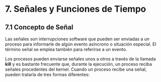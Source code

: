 # 7. Señales y Funciones de Tiempo
## 7.1 Concepto de Señal
Las señales son interrupciones software que pueden ser enviadas a un proceso para informarle de algún evento asíncrono o situación especial. El término señal se emplea también para referirse a un evento.

Los procesos pueden enviarse señales unos a otros a través de la llamada **kill** y es bastante frecuente que, durante la ejecución, un proceso reciba señales procedentes del kernel. Cuando un proceso recibe una señal, pueden tratarla de tres formas diferentes:

